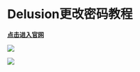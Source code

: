 # Delusion更改密码教程

[**点击进入官网**](https://client.delusion.gg/login)

![](../../.gitbook/assets/f864f60791018260bf4297d8415364cd\_spaces%2F7YXEHggLzaiKwZjRSOD4%2Fuploads%2FkvhnlQf5Fzi7FX4F3XjF%2Fimage\_alt=media\&token=b4eb3096-8e22-463a-8f81-06ef18015e29.png)

![](../../.gitbook/assets/6f983bbc9af188b0b75d71993f5b4d84\_spaces%2F7YXEHggLzaiKwZjRSOD4%2Fuploads%2FIDsEijZXsEAnI8hhJPzM%2Fimage%20\(1\)\_alt=media\&token=3fe92c1e-acca-4740-b7bb-c9ca5ce16a98.png)

